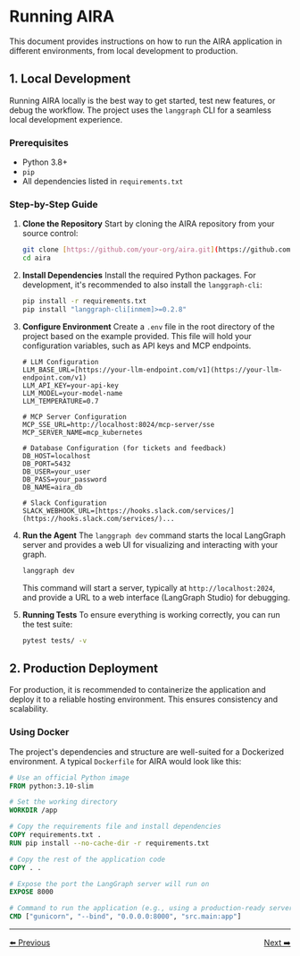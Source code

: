 # Running AIRA

This document provides instructions on how to run the AIRA application in different environments, from local development to production.

## 1. Local Development

Running AIRA locally is the best way to get started, test new features, or debug the workflow. The project uses the `langgraph` CLI for a seamless local development experience.

### Prerequisites

* Python 3.8+
* `pip`
* All dependencies listed in `requirements.txt`

### Step-by-Step Guide

1.  **Clone the Repository**
    Start by cloning the AIRA repository from your source control:
    ```bash
    git clone [https://github.com/your-org/aira.git](https://github.com/your-org/aira.git)
    cd aira
    ```

2.  **Install Dependencies**
    Install the required Python packages. For development, it's recommended to also install the `langgraph-cli`:
    ```bash
    pip install -r requirements.txt
    pip install "langgraph-cli[inmem]>=0.2.8"
    ```

3.  **Configure Environment**
    Create a `.env` file in the root directory of the project based on the example provided. This file will hold your configuration variables, such as API keys and MCP endpoints.
    ```env
    # LLM Configuration
    LLM_BASE_URL=[https://your-llm-endpoint.com/v1](https://your-llm-endpoint.com/v1)
    LLM_API_KEY=your-api-key
    LLM_MODEL=your-model-name
    LLM_TEMPERATURE=0.7

    # MCP Server Configuration
    MCP_SSE_URL=http://localhost:8024/mcp-server/sse
    MCP_SERVER_NAME=mcp_kubernetes

    # Database Configuration (for tickets and feedback)
    DB_HOST=localhost
    DB_PORT=5432
    DB_USER=your_user
    DB_PASS=your_password
    DB_NAME=aira_db

    # Slack Configuration
    SLACK_WEBHOOK_URL=[https://hooks.slack.com/services/](https://hooks.slack.com/services/)...
    ```

4.  **Run the Agent**
    The `langgraph dev` command starts the local LangGraph server and provides a web UI for visualizing and interacting with your graph.
    ```bash
    langgraph dev
    ```
    This command will start a server, typically at `http://localhost:2024`, and provide a URL to a web interface (LangGraph Studio) for debugging.

5.  **Running Tests**
    To ensure everything is working correctly, you can run the test suite:
    ```bash
    pytest tests/ -v
    ```

## 2. Production Deployment

For production, it is recommended to containerize the application and deploy it to a reliable hosting environment. This ensures consistency and scalability.

### Using Docker

The project's dependencies and structure are well-suited for a Dockerized environment. A typical `Dockerfile` for AIRA would look like this:

```dockerfile
# Use an official Python image
FROM python:3.10-slim

# Set the working directory
WORKDIR /app

# Copy the requirements file and install dependencies
COPY requirements.txt .
RUN pip install --no-cache-dir -r requirements.txt

# Copy the rest of the application code
COPY . .

# Expose the port the LangGraph server will run on
EXPOSE 8000

# Command to run the application (e.g., using a production-ready server)
CMD ["gunicorn", "--bind", "0.0.0.0:8000", "src.main:app"]
```
---
<div style="display: flex; justify-content: space-between;";align="center">
  <a href="../architecture/4_data-flow.md">⬅️ Previous</a>
  <a href="2_configuration.md">Next ➡️</a>
</div>